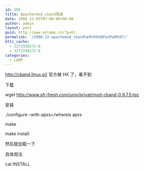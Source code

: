 ```yaml
---
id: 105
title: Apache+mod_cband限速
date: 2008-12-03T07:00:00+00:00
author: admin
layout: post
guid: http://www.enlamp.cn/?p=61
permalink: '/2008-12-apachemod_cband%e9%99%90%e9%80%9f/'
bttc_cache:
  - 1273358272:0
  - 1273358272:0
categories:
  - LAMP
---
```

http://cband.linux.pl/ 官方被 HX 了，看不到

下载
  
wget http://www.sfr-fresh.com/unix/privat/mod-cband-0.9.7.5.tgz

安装
  
./configure &#8211;with-apxs=/whereis apxs
  
make
  
make install

然后就加载一下
  
具体用法
  
cat INSTALL